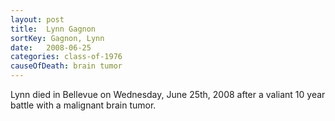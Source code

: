 ```yaml
---
layout: post
title:  Lynn Gagnon
sortKey: Gagnon, Lynn
date:   2008-06-25
categories: class-of-1976
causeOfDeath: brain tumor
---
```

Lynn died in Bellevue on Wednesday, June 25th, 2008 after a valiant 10 year battle with a malignant brain tumor.
